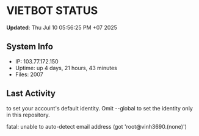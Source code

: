 # VIETBOT STATUS
**Updated**: Thu Jul 10 05:56:25 PM +07 2025

## System Info
- IP: 103.77.172.150
- Uptime: up 4 days, 21 hours, 43 minutes
- Files: 2007

## Last Activity

to set your account's default identity.
Omit --global to set the identity only in this repository.

fatal: unable to auto-detect email address (got 'root@vinh3690.(none)')
